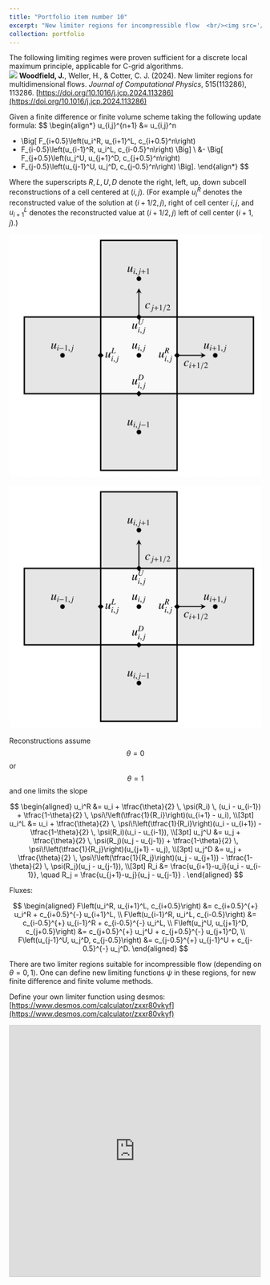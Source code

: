 ```yaml
---
title: "Portfolio item number 10"
excerpt: "New limiter regions for incompressible flow  <br/><img src='/images/Limiters_2.png'>"
collection: portfolio
---
```

The following limiting regimes were proven sufficient for a discrete local maximum principle, applicable for C-grid algorithms.
<br/><img src='/images/Limiters_2.png'>
**Woodfield, J.**, Weller, H., & Cotter, C. J. (2024). New limiter regions for multidimensional flows. *Journal of Computational Physics*, 515(113286), 113286. [https://doi.org/10.1016/j.jcp.2024.113286](https://doi.org/10.1016/j.jcp.2024.113286)

Given a finite difference or finite volume scheme taking the following update formula:
$$
\begin{align*}
u_{i,j}^{n+1} 
&= u_{i,j}^n 
- \Big[ 
   F_{i+0.5}\left(u_i^R, u_{i+1}^L, c_{i+0.5}^n\right) 
 - F_{i-0.5}\left(u_{i-1}^R, u_i^L, c_{i-0.5}^n\right) 
  \Big] \\
&- \Big[ 
   F_{j+0.5}\left(u_j^U, u_{j+1}^D, c_{j+0.5}^n\right) 
 - F_{j-0.5}\left(u_{j-1}^U, u_j^D, c_{j-0.5}^n\right) 
  \Big].
\end{align*}
$$

Where the superscripts
$R,L,U,D$ denote the right, left, up, down subcell reconstructions of a cell centered at $(i,j)$. (For example $u^R_i$ denotes the reconstructed value of the solution at $(i+1/2,j)$, right of cell center $i,j$, and $u^L_{i+1}$ denotes the reconstructed value at $(i+1/2,j)$ left of cell center $(i+1,j)$.)

<img src="/images/C-grid.png" alt="C-grid diagram">

![C-grid diagram](/images/C-grid.png)


Reconstructions assume $$\theta = 0$$ or $$\theta=1$$ and one limits the slope

$$
\begin{aligned}
u_i^R &= u_i + \tfrac{\theta}{2} \, \psi(R_i) \, (u_i - u_{i-1})
        + \tfrac{1-\theta}{2} \, \psi\!\left(\tfrac{1}{R_i}\right)(u_{i+1} - u_i), \\[3pt]
u_i^L &= u_i + \tfrac{\theta}{2} \, \psi\!\left(\tfrac{1}{R_i}\right)(u_i - u_{i+1})
        - \tfrac{1-\theta}{2} \, \psi(R_i)(u_i - u_{i-1}), \\[3pt]
u_j^U &= u_j + \tfrac{\theta}{2} \, \psi(R_j)(u_j - u_{j-1})
        + \tfrac{1-\theta}{2} \, \psi\!\left(\tfrac{1}{R_j}\right)(u_{j+1} - u_j), \\[3pt]
u_j^D &= u_j + \tfrac{\theta}{2} \, \psi\!\left(\tfrac{1}{R_j}\right)(u_j - u_{j+1})
        - \tfrac{1-\theta}{2} \, \psi(R_j)(u_j - u_{j-1}), \\[3pt]
R_i &= \frac{u_{i+1}-u_i}{u_i - u_{i-1}}, 
\quad R_j = \frac{u_{j+1}-u_j}{u_j - u_{j-1}} .
\end{aligned}
$$

Fluxes:

$$
\begin{aligned} 
F\left(u_i^R, u_{i+1}^L, c_{i+0.5}\right) &= c_{i+0.5}^{+} u_i^R + c_{i+0.5}^{-} u_{i+1}^L, \\
F\left(u_{i-1}^R, u_i^L, c_{i-0.5}\right) &= c_{i-0.5}^{+} u_{i-1}^R + c_{i-0.5}^{-} u_i^L, \\
F\left(u_j^U, u_{j+1}^D, c_{j+0.5}\right) &= c_{j+0.5}^{+} u_j^U + c_{j+0.5}^{-} u_{j+1}^D, \\
F\left(u_{j-1}^U, u_j^D, c_{j-0.5}\right) &= c_{j-0.5}^{+} u_{j-1}^U + c_{j-0.5}^{-} u_j^D.
\end{aligned}
$$

There are two limiter regions suitable for incompressible flow (depending on $\theta=0,1$). One can define new limiting functions $\psi$ in these regions, for new finite difference and finite volume methods. 

 Define your own limiter function using desmos:
 [https://www.desmos.com/calculator/zxxr80vkyf](https://www.desmos.com/calculator/zxxr80vkyf)

 <iframe src="https://www.desmos.com/calculator/zxxr80vkyf?embed" width="500" height="500" style="border: 1px solid #ccc" frameborder=0></iframe>
 
<!-- 

Here are some:  -->
<!-- <br/><img src='/images/Limiters.png'> -->
